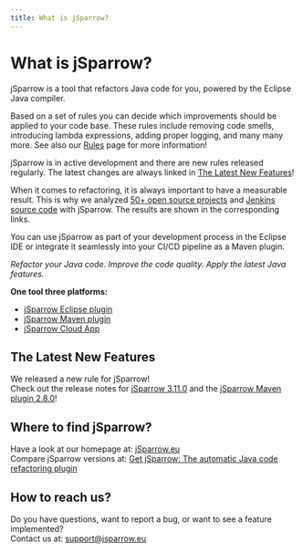 ```yaml
---
title: What is jSparrow?
---
```


# What is jSparrow?

jSparrow is a tool that refactors Java code for you, powered by the Eclipse Java compiler.

Based on a set of rules you can decide which improvements should be applied to your code base. These rules include removing code smells, introducing lambda expressions, adding proper logging, and many many more. See also our [Rules](/rules/) page for more information!

jSparrow is in active development and there are new rules released regularly. The latest changes are always linked in [The Latest New Features](#the-latest-new-features)!

When it comes to refactoring, it is always important to have a measurable result. This is why we analyzed [50+ open source projects](github/statistics.html) and [Jenkins source code](/github/jenkins-statistics.html?p=jenkins-core) with jSparrow. The results are shown in the corresponding links.

You can use jSparrow as part of your development process in the Eclipse IDE or integrate it seamlessly into your CI/CD pipeline as a Maven plugin.

*Refactor your Java code.*
*Improve the code quality.*
*Apply the latest Java features.*

**One tool three platforms:**

* [jSparrow Eclipse plugin](eclipse/getting-started.html)
* [jSparrow Maven plugin](maven/getting-started.html)
* [jSparrow Cloud App](cloud/getting-started.html)

## The Latest New Features

We released a new rule for jSparrow!  
Check out the release notes for [jSparrow 3.11.0](/eclipse/release-notes.html#_3-11-0) and the [jSparrow Maven plugin 2.8.0](/maven/release-notes.html#_2-8-0)!

## Where to find jSparrow?

Have a look at our homepage at: [jSparrow.eu](https://jsparrow.eu)  
Compare jSparrow versions at: [Get jSparrow: The automatic Java code refactoring plugin](https://jsparrow.eu/get-jsparrow/)

## How to reach us?

Do you have questions, want to report a bug, or want to see a feature implemented?  
Contact us at: [support@jsparrow.eu](mailto:support@jsparrow.eu)

